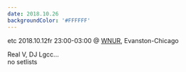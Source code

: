 ```yaml
---
date: 2018.10.26
backgroundColor: '#FFFFFF'
---
```


etc 2018.10.12fr 23:00-03:00 @ [WNUR](http://www.wnur.org/), Evanston-Chicago  

Real V, DJ Lgcc...  
no setlists